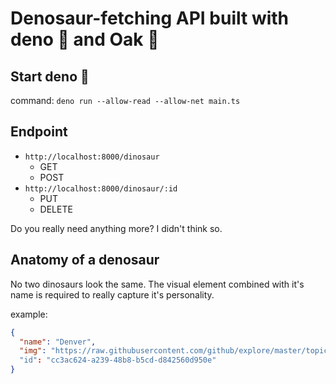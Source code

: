 # Denosaur-fetching API built with deno 🦕 and Oak 🌳

## Start deno 🚀

command: `deno run --allow-read --allow-net main.ts`

## Endpoint

* `http://localhost:8000/dinosaur`
  * GET
  * POST
* `http://localhost:8000/dinosaur/:id`
  * PUT
  * DELETE

Do you really need anything more? I didn't think so.

## Anatomy of a denosaur

No two dinosaurs look the same. The visual element combined with it's name is required to really capture it's personality.

example: 
```json
{
  "name": "Denver",
  "img": "https://raw.githubusercontent.com/github/explore/master/topics/deno/deno.png"
  "id": "cc3ac624-a239-48b8-b5cd-d842560d950e"
}
```
